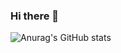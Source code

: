 ### Hi there 👋

![Anurag's GitHub stats](https://github-readme-stats.vercel.app/api?username=gifuitvnluan&theme=dark&show_icons=true)
